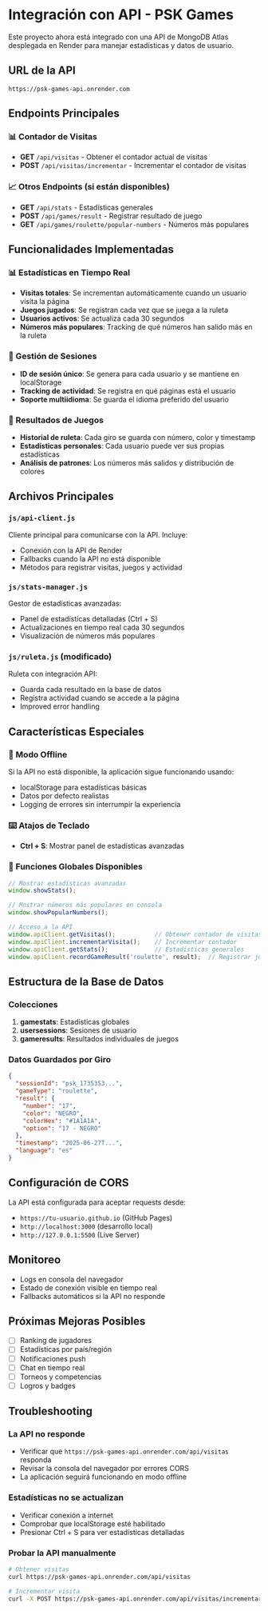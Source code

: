 # Integración con API - PSK Games

Este proyecto ahora está integrado con una API de MongoDB Atlas desplegada en Render para manejar estadísticas y datos de usuario.

## URL de la API
```
https://psk-games-api.onrender.com
```

## Endpoints Principales

### 📊 Contador de Visitas
- **GET** `/api/visitas` - Obtener el contador actual de visitas
- **POST** `/api/visitas/incrementar` - Incrementar el contador de visitas

### 📈 Otros Endpoints (si están disponibles)
- **GET** `/api/stats` - Estadísticas generales
- **POST** `/api/games/result` - Registrar resultado de juego
- **GET** `/api/games/roulette/popular-numbers` - Números más populares

## Funcionalidades Implementadas

### 📊 Estadísticas en Tiempo Real
- **Visitas totales**: Se incrementan automáticamente cuando un usuario visita la página
- **Juegos jugados**: Se registran cada vez que se juega a la ruleta
- **Usuarios activos**: Se actualiza cada 30 segundos
- **Números más populares**: Tracking de qué números han salido más en la ruleta

### 👤 Gestión de Sesiones
- **ID de sesión único**: Se genera para cada usuario y se mantiene en localStorage
- **Tracking de actividad**: Se registra en qué páginas está el usuario
- **Soporte multiidioma**: Se guarda el idioma preferido del usuario

### 🎯 Resultados de Juegos
- **Historial de ruleta**: Cada giro se guarda con número, color y timestamp
- **Estadísticas personales**: Cada usuario puede ver sus propias estadísticas
- **Análisis de patrones**: Los números más salidos y distribución de colores

## Archivos Principales

### `js/api-client.js`
Cliente principal para comunicarse con la API. Incluye:
- Conexión con la API de Render
- Fallbacks cuando la API no está disponible
- Métodos para registrar visitas, juegos y actividad

### `js/stats-manager.js`
Gestor de estadísticas avanzadas:
- Panel de estadísticas detalladas (Ctrl + S)
- Actualizaciones en tiempo real cada 30 segundos
- Visualización de números más populares

### `js/ruleta.js` (modificado)
Ruleta con integración API:
- Guarda cada resultado en la base de datos
- Registra actividad cuando se accede a la página
- Improved error handling

## Características Especiales

### 🔄 Modo Offline
Si la API no está disponible, la aplicación sigue funcionando usando:
- localStorage para estadísticas básicas
- Datos por defecto realistas
- Logging de errores sin interrumpir la experiencia

### ⌨️ Atajos de Teclado
- **Ctrl + S**: Mostrar panel de estadísticas avanzadas

### 📱 Funciones Globales Disponibles
```javascript
// Mostrar estadísticas avanzadas
window.showStats();

// Mostrar números más populares en consola
window.showPopularNumbers();

// Acceso a la API
window.apiClient.getVisitas();           // Obtener contador de visitas
window.apiClient.incrementarVisita();    // Incrementar contador
window.apiClient.getStats();             // Estadísticas generales
window.apiClient.recordGameResult('roulette', result);  // Registrar juego
```

## Estructura de la Base de Datos

### Colecciones
1. **gamestats**: Estadísticas globales
2. **usersessions**: Sesiones de usuario
3. **gameresults**: Resultados individuales de juegos

### Datos Guardados por Giro
```json
{
  "sessionId": "psk_1735353...",
  "gameType": "roulette",
  "result": {
    "number": "17",
    "color": "NEGRO",
    "colorHex": "#1A1A1A",
    "option": "17 - NEGRO"
  },
  "timestamp": "2025-06-27T...",
  "language": "es"
}
```

## Configuración de CORS
La API está configurada para aceptar requests desde:
- `https://tu-usuario.github.io` (GitHub Pages)
- `http://localhost:3000` (desarrollo local)
- `http://127.0.0.1:5500` (Live Server)

## Monitoreo
- Logs en consola del navegador
- Estado de conexión visible en tiempo real
- Fallbacks automáticos si la API no responde

## Próximas Mejoras Posibles
- [ ] Ranking de jugadores
- [ ] Estadísticas por país/región
- [ ] Notificaciones push
- [ ] Chat en tiempo real
- [ ] Torneos y competencias
- [ ] Logros y badges

## Troubleshooting

### La API no responde
- Verificar que `https://psk-games-api.onrender.com/api/visitas` responda
- Revisar la consola del navegador por errores CORS
- La aplicación seguirá funcionando en modo offline

### Estadísticas no se actualizan
- Verificar conexión a internet
- Comprobar que localStorage esté habilitado
- Presionar Ctrl + S para ver estadísticas detalladas

### Probar la API manualmente
```bash
# Obtener visitas
curl https://psk-games-api.onrender.com/api/visitas

# Incrementar visita
curl -X POST https://psk-games-api.onrender.com/api/visitas/incrementar
```
